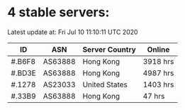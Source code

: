 # 4 stable servers:

Latest update at: Fri Jul 10 11:10:11 UTC 2020

| ID | ASN | Server Country | Online |
| -- | --- | -------------- | ------ |
| #.B6F8 | AS63888 | Hong Kong | 3918 hrs |
| #.BD3E | AS63888 | Hong Kong | 4987 hrs |
| #.1278 | AS23033 | United States | 1403 hrs |
| #.33B9 | AS63888 | Hong Kong | 47 hrs |

